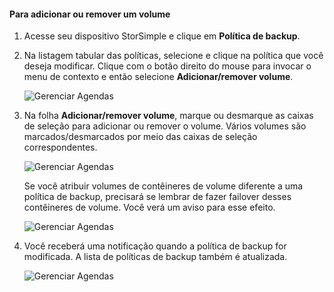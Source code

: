 <!--author=alkohli last changed: 01/02/17-->


#### <a name="to-add-or-remove-a-volume"></a>Para adicionar ou remover um volume

1. Acesse seu dispositivo StorSimple e clique em **Política de backup**.

2. Na listagem tabular das políticas, selecione e clique na política que você deseja modificar. Clique com o botão direito do mouse para invocar o menu de contexto e então selecione **Adicionar/remover volume**.

    ![Gerenciar Agendas](./media/storsimple-8000-add-remove-volume-backup-policy-u2/addvolbupol1.png)

3. Na folha **Adicionar/remover volume**, marque ou desmarque as caixas de seleção para adicionar ou remover o volume. Vários volumes são marcados/desmarcados por meio das caixas de seleção correspondentes.

    ![Gerenciar Agendas](./media/storsimple-8000-add-remove-volume-backup-policy-u2/addvolbupol3.png)

    Se você atribuir volumes de contêineres de volume diferente a uma política de backup, precisará se lembrar de fazer failover desses contêineres de volume. Você verá um aviso para esse efeito.

    ![Gerenciar Agendas](./media/storsimple-8000-add-remove-volume-backup-policy-u2/addvolbupol2.png)

4. Você receberá uma notificação quando a política de backup for modificada. A lista de políticas de backup também é atualizada.

    ![Gerenciar Agendas](./media/storsimple-8000-add-remove-volume-backup-policy-u2/addvolbupol6.png)




